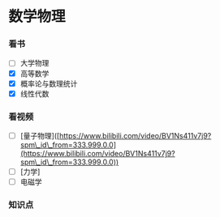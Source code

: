 # 数学物理

### 看书

* [ ] 大学物理
* [x] 高等数学
* [x] 概率论与数理统计
* [x] 线性代数

### 看视频

* [ ] \[量子物理]\([https://www.bilibili.com/video/BV1Ns411v7j9?spm\_id\_from=333.999.0.0](https://www.bilibili.com/video/BV1Ns411v7j9?spm\_id\_from=333.999.0.0))
* [ ] \[力学]
* [ ] 电磁学

&#x20;



### 知识点

